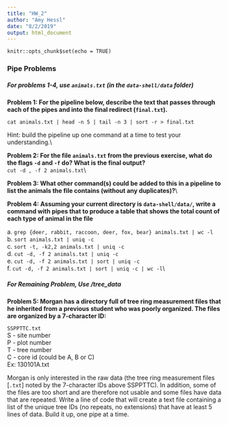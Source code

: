 ```yaml
---
title: "HW_2"
author: "Amy Hessl"
date: "8/2/2019"
output: html_document
---
```


```{r setup, include=FALSE}
knitr::opts_chunk$set(echo = TRUE)
```

### Pipe Problems  

##### For problems 1-4, use `animals.txt` (in the `data-shell/data` folder)  

__Problem 1: For the pipeline below, describe the text that passes through each of the pipes and into the final redirect (`final.txt`).__

`cat animals.txt | head -n 5 | tail -n 3 | sort -r > final.txt`

Hint: build the pipeline up one command at a time to test your understanding.\  
  
__Problem 2: For the file `animals.txt` from the previous exercise, what do the flags `-d` and `-f` do?  What is the final output?__  
`cut -d , -f 2 animals.txt`\  
   
__Problem 3: What other command(s) could be added to this in a pipeline to list the animals the file contains (without any duplicates)?__\  
  
__Problem 4: Assuming your current directory is `data-shell/data/`, write a command with pipes that to produce a table that shows the total count of each type of animal in the file__

a.	`grep {deer, rabbit, raccoon, deer, fox, bear} animals.txt | wc -l`  
b.	`sort animals.txt | uniq -c`  
c.	`sort -t, -k2,2 animals.txt | uniq -c`  
d.	`cut -d, -f 2 animals.txt | uniq -c`  
e.	`cut -d, -f 2 animals.txt | sort | uniq -c`  
f.	`cut -d, -f 2 animals.txt | sort | uniq -c | wc -l`\  
  
##### For Remaining Problem, Use /tree_data  

__Problem 5: Morgan has a directory full of tree ring measurement files that he inherited from a previous student who was poorly organized. The files are organized by a 7-character ID:__

`SSPPTTC.txt`  
S - site number  
P - plot number  
T - tree number  
C - core id (could be A, B or C)  
Ex: 130101A.txt  

Morgan is only interested in the raw data (the tree ring measurement files [`.txt`] noted by the 7-character IDs above SSPPTTC). In addition, some of the files are too short and are therefore not usable and some files have data that are repeated. Write a line of code that will create a text file containing a list of the unique tree IDs (no repeats, no extensions) that have at least 5 lines of data. Build it up, one pipe at a time.






